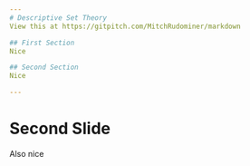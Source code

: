 ```yaml
---
# Descriptive Set Theory
View this at https://gitpitch.com/MitchRudominer/markdown

## First Section
Nice

## Second Section
Nice

---
```


# Second Slide

Also nice
